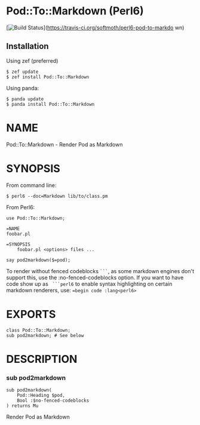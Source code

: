 # Pod::To::Markdown (Perl6)

[![Build Status](https://travis-ci.org/softmoth/perl6-pod-to-markdown.svg?branch=master)](https://travis-ci.org/softmoth/perl6-pod-to-markdo
wn)

## Installation

Using zef (preferred)
```
$ zef update
$ zef install Pod::To::Markdown
```

Using panda:
```
$ panda update
$ panda install Pod::To::Markdown
```

NAME
====

Pod::To::Markdown - Render Pod as Markdown

SYNOPSIS
========

From command line:

    $ perl6 --doc=Markdown lib/to/class.pm

From Perl6:

```perl6
use Pod::To::Markdown;

=NAME
foobar.pl

=SYNOPSIS
    foobar.pl <options> files ...

say pod2markdown($=pod);
```

To render without fenced codeblocks ```` ``` ````, as some markdown engines don't support this, use the :no-fenced-codeblocks option. If you want to have code show up as ```` ```perl6```` to enable syntax highlighting on certain markdown renderers, use: `=begin code :lang<perl6>`

EXPORTS
=======

    class Pod::To::Markdown;
    sub pod2markdown; # See below

DESCRIPTION
===========



### sub pod2markdown

```
sub pod2markdown(
    Pod::Heading $pod,
    Bool :$no-fenced-codeblocks
) returns Mu
```

Render Pod as Markdown
